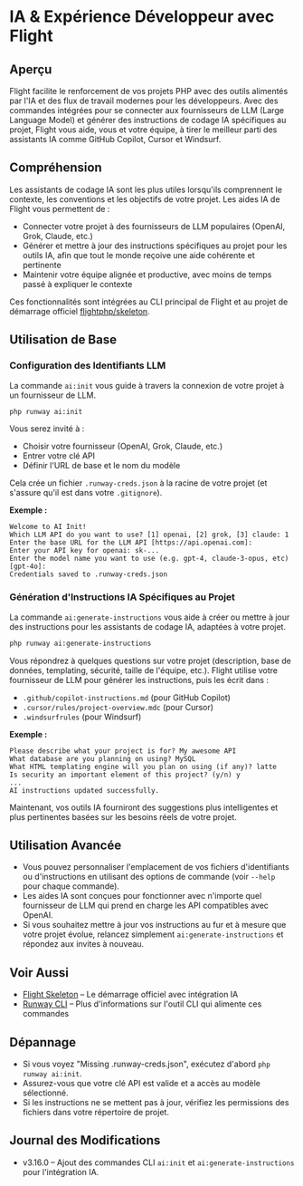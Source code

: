 # IA & Expérience Développeur avec Flight

## Aperçu

Flight facilite le renforcement de vos projets PHP avec des outils alimentés par l'IA et des flux de travail modernes pour les développeurs. Avec des commandes intégrées pour se connecter aux fournisseurs de LLM (Large Language Model) et générer des instructions de codage IA spécifiques au projet, Flight vous aide, vous et votre équipe, à tirer le meilleur parti des assistants IA comme GitHub Copilot, Cursor et Windsurf.

## Compréhension

Les assistants de codage IA sont les plus utiles lorsqu'ils comprennent le contexte, les conventions et les objectifs de votre projet. Les aides IA de Flight vous permettent de :
- Connecter votre projet à des fournisseurs de LLM populaires (OpenAI, Grok, Claude, etc.)
- Générer et mettre à jour des instructions spécifiques au projet pour les outils IA, afin que tout le monde reçoive une aide cohérente et pertinente
- Maintenir votre équipe alignée et productive, avec moins de temps passé à expliquer le contexte

Ces fonctionnalités sont intégrées au CLI principal de Flight et au projet de démarrage officiel [flightphp/skeleton](https://github.com/flightphp/skeleton).

## Utilisation de Base

### Configuration des Identifiants LLM

La commande `ai:init` vous guide à travers la connexion de votre projet à un fournisseur de LLM.

```bash
php runway ai:init
```

Vous serez invité à :
- Choisir votre fournisseur (OpenAI, Grok, Claude, etc.)
- Entrer votre clé API
- Définir l'URL de base et le nom du modèle

Cela crée un fichier `.runway-creds.json` à la racine de votre projet (et s'assure qu'il est dans votre `.gitignore`).

**Exemple :**
```
Welcome to AI Init!
Which LLM API do you want to use? [1] openai, [2] grok, [3] claude: 1
Enter the base URL for the LLM API [https://api.openai.com]:
Enter your API key for openai: sk-...
Enter the model name you want to use (e.g. gpt-4, claude-3-opus, etc) [gpt-4o]:
Credentials saved to .runway-creds.json
```

### Génération d'Instructions IA Spécifiques au Projet

La commande `ai:generate-instructions` vous aide à créer ou mettre à jour des instructions pour les assistants de codage IA, adaptées à votre projet.

```bash
php runway ai:generate-instructions
```

Vous répondrez à quelques questions sur votre projet (description, base de données, templating, sécurité, taille de l'équipe, etc.). Flight utilise votre fournisseur de LLM pour générer les instructions, puis les écrit dans :
- `.github/copilot-instructions.md` (pour GitHub Copilot)
- `.cursor/rules/project-overview.mdc` (pour Cursor)
- `.windsurfrules` (pour Windsurf)

**Exemple :**
```
Please describe what your project is for? My awesome API
What database are you planning on using? MySQL
What HTML templating engine will you plan on using (if any)? latte
Is security an important element of this project? (y/n) y
...
AI instructions updated successfully.
```

Maintenant, vos outils IA fourniront des suggestions plus intelligentes et plus pertinentes basées sur les besoins réels de votre projet.

## Utilisation Avancée

- Vous pouvez personnaliser l'emplacement de vos fichiers d'identifiants ou d'instructions en utilisant des options de commande (voir `--help` pour chaque commande).
- Les aides IA sont conçues pour fonctionner avec n'importe quel fournisseur de LLM qui prend en charge les API compatibles avec OpenAI.
- Si vous souhaitez mettre à jour vos instructions au fur et à mesure que votre projet évolue, relancez simplement `ai:generate-instructions` et répondez aux invites à nouveau.

## Voir Aussi

- [Flight Skeleton](https://github.com/flightphp/skeleton) – Le démarrage officiel avec intégration IA
- [Runway CLI](/awesome-plugins/runway) – Plus d'informations sur l'outil CLI qui alimente ces commandes

## Dépannage

- Si vous voyez "Missing .runway-creds.json", exécutez d'abord `php runway ai:init`.
- Assurez-vous que votre clé API est valide et a accès au modèle sélectionné.
- Si les instructions ne se mettent pas à jour, vérifiez les permissions des fichiers dans votre répertoire de projet.

## Journal des Modifications

- v3.16.0 – Ajout des commandes CLI `ai:init` et `ai:generate-instructions` pour l'intégration IA.